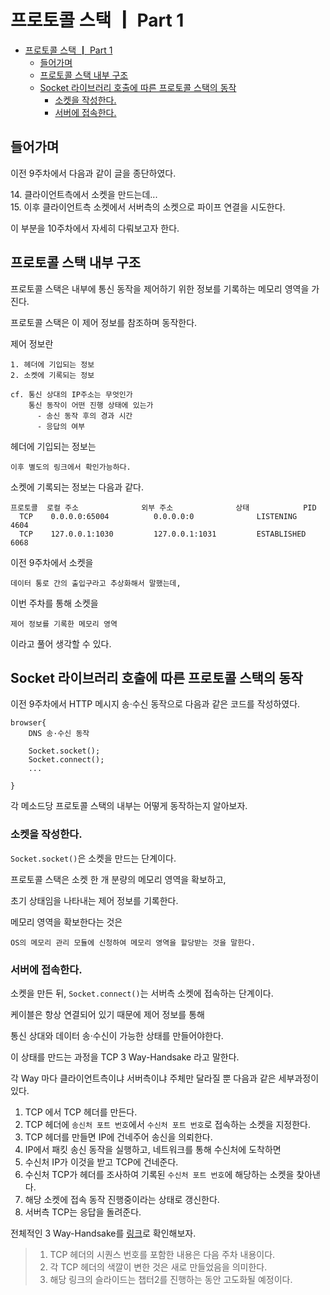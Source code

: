 # 프로토콜 스택 ┃ Part 1

- [프로토콜 스택 ┃ Part 1](#프로토콜-스택--part-1)
  - [들어가며](#들어가며)
  - [프로토콜 스택 내부 구조](#프로토콜-스택-내부-구조)
  - [Socket 라이브러리 호출에 따른 프로토콜 스택의 동작](#socket-라이브러리-호출에-따른-프로토콜-스택의-동작)
    - [소켓을 작성한다.](#소켓을-작성한다)
    - [서버에 접속한다.](#서버에-접속한다)

## 들어가며

이전 9주차에서 다음과 같이 글을 종단하였다.

<dl><dt>
14. 클라이언트측에서 소켓을 만드는데...
<br/>
15. 이후 클라이언트측 소켓에서 서버측의 소켓으로 파이프 연결을 시도한다.
</dt></dl>

이 부분을 10주차에서 자세히 다뤄보고자 한다.

## 프로토콜 스택 내부 구조

프로토콜 스택은 내부에 통신 동작을 제어하기 위한 정보를 기록하는 메모리 영역을 가진다.

프로토콜 스택은 이 제어 정보를 참조하며 동작한다.

제어 정보란

    1. 헤더에 기입되는 정보
    2. 소켓에 기록되는 정보

    cf. 통신 상대의 IP주소는 무엇인가
        통신 동작이 어떤 진행 상태에 있는가
          - 송신 동작 후의 경과 시간
          - 응답의 여부

헤더에 기입되는 정보는 

    이후 별도의 링크에서 확인가능하다.

소켓에 기록되는 정보는 다음과 같다.

```shell
프로토콜  로컬 주소              외부 주소              상태            PID
  TCP    0.0.0.0:65004          0.0.0.0:0              LISTENING       4604
  TCP    127.0.0.1:1030         127.0.0.1:1031         ESTABLISHED     6068
```

이전 9주차에서 소켓을 

    데이터 통로 간의 출입구라고 추상화해서 말했는데,

이번 주차를 통해 소켓을

    제어 정보를 기록한 메모리 영역

이라고 풀어 생각할 수 있다.

## Socket 라이브러리 호출에 따른 프로토콜 스택의 동작

이전 9주차에서 HTTP 메시지 송·수신 동작으로 다음과 같은 코드를 작성하였다.

```
browser{
    DNS 송·수신 동작

    Socket.socket();  
    Socket.connect(); 
    ...

}
```
각 메소드당 프로토콜 스택의 내부는 어떻게 동작하는지 알아보자.

### 소켓을 작성한다.

`Socket.socket()`은 소켓을 만드는 단계이다.

프로토콜 스택은 소켓 한 개 분량의 메모리 영역을 확보하고,

초기 상태임을 나타내는 제어 정보를 기록한다.

메모리 영역을 확보한다는 것은

    OS의 메모리 관리 모듈에 신청하여 메모리 영역을 할당받는 것을 말한다.

### 서버에 접속한다.

소켓을 만든 뒤, `Socket.connect()`는 서버측 소켓에 접속하는 단계이다.

케이블은 항상 연결되어 있기 때문에 제어 정보를 통해 

통신 상대와 데이터 송·수신이 가능한 상태를 만들어야한다.

이 상태를 만드는 과정을 TCP 3 Way-Handsake 라고 말한다.

각 Way 마다 클라이언트측이냐 서버측이냐 주체만 달라질 뿐 다음과 같은 세부과정이 있다.

1. TCP 에서 TCP 헤더를 만든다.
2. TCP 헤더에 `송신처 포트 번호`에서 `수신처 포트 번호`로 접속하는 소켓을 지정한다.
3. TCP 헤더를 만들면 IP에 건네주어 송신을 의뢰한다.
4. IP에서 패킷 송신 동작을 실행하고, 네트워크를 통해 수신처에 도착하면
5. 수신처 IP가 이것을 받고 TCP에 건네준다.
6. 수신처 TCP가 헤더를 조사하여 기록된 `수신처 포트 번호`에 해당하는 소켓을 찾아낸다.
7. 해당 소켓에 접속 동작 진행중이라는 상태로 갱신한다.
8. 서버측 TCP는 응답을 돌려준다.

전체적인 3 Way-Handsake를 [링크](https://slides.com/kimyongki/deck-6258c3/embed)로 확인해보자.

> 1. TCP 헤더의 시퀀스 번호를 포함한 내용은 다음 주차 내용이다.
> 2. 각 TCP 헤더의 색깔이 변한 것은 새로 만들었음을 의미한다.
> 3. 해당 링크의 슬라이드는 챕터2를 진행하는 동안 고도화될 예정이다.